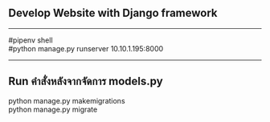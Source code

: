 ## Develop Website with Django framework
----------------------------------------------
#pipenv shell\
#python manage.py runserver 10.10.1.195:8000<br>


----------------------------------------------
## Run คำสั่งหลังจากจัดการ models.py

python manage.py makemigrations   
python manage.py migrate          

